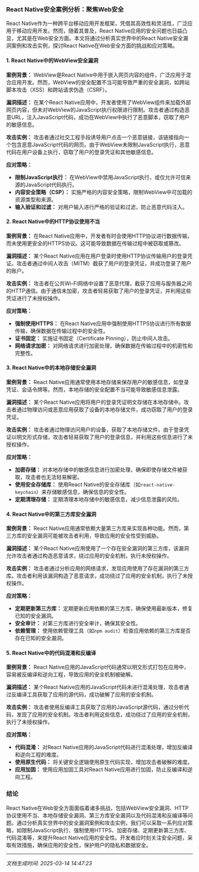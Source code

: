 ### React Native安全案例分析：聚焦Web安全

React Native作为一种跨平台移动应用开发框架，凭借其高效性和灵活性，广泛应用于移动应用开发。然而，随着其普及，React Native应用的安全问题也日益凸显，尤其是在Web安全方面。本文将通过分析真实世界中的React Native安全漏洞案例和攻击实例，探讨React Native在Web安全方面的挑战和应对策略。

#### 1. React Native中的WebView安全漏洞

**案例背景：**
WebView是React Native中用于嵌入网页内容的组件，广泛应用于混合应用开发。然而，WebView的安全配置不当可能导致严重的安全漏洞，如跨站脚本攻击（XSS）和跨站请求伪造（CSRF）。

**漏洞描述：**
在某个React Native应用中，开发者使用了WebView组件来加载外部网页内容，但未对WebView的JavaScript执行权限进行限制。攻击者通过构造恶意URL，注入JavaScript代码，成功在WebView中执行了恶意脚本，窃取了用户的敏感信息。

**攻击实例：**
攻击者通过社交工程手段诱导用户点击一个恶意链接，该链接指向一个包含恶意JavaScript代码的网页。由于WebView未限制JavaScript执行，恶意代码在用户设备上执行，窃取了用户的登录凭证和其他敏感信息。

**应对策略：**
- **限制JavaScript执行：** 在WebView中禁用JavaScript执行，或仅允许可信来源的JavaScript代码执行。
- **内容安全策略（CSP）：** 实施严格的内容安全策略，限制WebView中可加载的资源类型和来源。
- **输入验证和过滤：** 对用户输入进行严格的验证和过滤，防止恶意代码注入。

#### 2. React Native中的HTTP协议使用不当

**案例背景：**
在React Native应用中，开发者有时会使用HTTP协议进行数据传输，而未使用更安全的HTTPS协议。这可能导致数据在传输过程中被窃取或篡改。

**漏洞描述：**
某个React Native应用在用户登录时使用HTTP协议传输用户的登录凭证。攻击者通过中间人攻击（MITM）截获了用户的登录凭证，并成功登录了用户的账户。

**攻击实例：**
攻击者在公共Wi-Fi网络中设置了恶意代理，截获了应用与服务器之间的HTTP通信。由于通信未加密，攻击者轻易获取了用户的登录凭证，并利用这些凭证进行了未授权操作。

**应对策略：**
- **强制使用HTTPS：** 在React Native应用中强制使用HTTPS协议进行所有数据传输，确保数据在传输过程中的安全性。
- **证书固定：** 实施证书固定（Certificate Pinning），防止中间人攻击。
- **网络请求加密：** 对网络请求进行加密处理，确保数据在传输过程中的机密性和完整性。

#### 3. React Native中的本地存储安全漏洞

**案例背景：**
React Native应用通常使用本地存储来保存用户的敏感信息，如登录凭证、会话令牌等。然而，本地存储的安全配置不当可能导致敏感信息泄露。

**漏洞描述：**
某个React Native应用将用户的登录凭证明文存储在本地存储中。攻击者通过物理访问或恶意应用获取了设备的本地存储文件，成功窃取了用户的登录凭证。

**攻击实例：**
攻击者通过物理访问用户的设备，获取了本地存储文件。由于登录凭证以明文形式存储，攻击者轻易获取了用户的登录信息，并利用这些信息进行了未授权操作。

**应对策略：**
- **加密存储：** 对本地存储中的敏感信息进行加密处理，确保即使存储文件被获取，攻击者也无法轻易解密。
- **使用安全存储库：** 使用React Native的安全存储库（如`react-native-keychain`）来存储敏感信息，确保信息的安全性。
- **定期清理存储：** 定期清理本地存储中的敏感信息，减少信息泄露的风险。

#### 4. React Native中的第三方库安全漏洞

**案例背景：**
React Native应用通常依赖大量第三方库来实现各种功能。然而，第三方库的安全漏洞可能被攻击者利用，导致应用的安全性受到威胁。

**漏洞描述：**
某个React Native应用使用了一个存在安全漏洞的第三方库，该漏洞允许攻击者通过构造恶意请求，绕过应用的安全机制，执行未授权操作。

**攻击实例：**
攻击者通过分析应用的网络请求，发现应用使用了存在漏洞的第三方库。攻击者利用该漏洞构造了恶意请求，成功绕过了应用的安全机制，执行了未授权操作。

**应对策略：**
- **定期更新第三方库：** 定期更新应用依赖的第三方库，确保使用最新版本，修复已知的安全漏洞。
- **安全审计：** 对第三方库进行安全审计，确保其安全性。
- **依赖管理：** 使用依赖管理工具（如`npm audit`）检查应用依赖的第三方库是否存在已知的安全漏洞。

#### 5. React Native中的代码混淆和反编译

**案例背景：**
React Native应用的JavaScript代码通常以明文形式打包在应用中，容易被反编译和逆向工程，导致应用的安全机制被破解。

**漏洞描述：**
某个React Native应用的JavaScript代码未进行混淆处理，攻击者通过反编译工具获取了应用的源代码，成功破解了应用的安全机制。

**攻击实例：**
攻击者使用反编译工具获取了应用的JavaScript源代码，通过分析代码，发现了应用的安全机制。攻击者利用这些信息，成功绕过了应用的安全机制，执行了未授权操作。

**应对策略：**
- **代码混淆：** 对React Native应用的JavaScript代码进行混淆处理，增加反编译和逆向工程的难度。
- **使用原生代码：** 将关键安全逻辑使用原生代码实现，增加攻击者破解的难度。
- **应用加固：** 使用应用加固工具对React Native应用进行加固，防止反编译和逆向工程。

### 结论

React Native在Web安全方面面临着诸多挑战，包括WebView安全漏洞、HTTP协议使用不当、本地存储安全漏洞、第三方库安全漏洞以及代码混淆和反编译等问题。通过分析真实世界中的安全漏洞案例和攻击实例，我们可以采取一系列应对策略，如限制JavaScript执行、强制使用HTTPS、加密存储、定期更新第三方库、代码混淆等，来提升React Native应用的安全性。开发者应时刻关注安全问题，采取有效措施，确保应用的安全性，保护用户的隐私和数据安全。

---

*文档生成时间: 2025-03-14 14:47:23*




